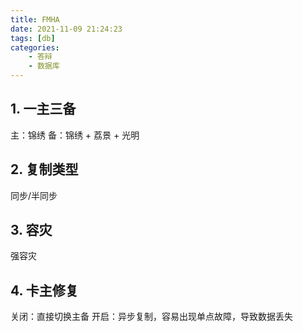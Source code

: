 ```yaml
---
title: FMHA
date: 2021-11-09 21:24:23
tags: [db]
categories:
	- 答辩
	- 数据库
---
```


## 1. 一主三备
主：锦绣
备：锦绣 + 荔景 + 光明

## 2. 复制类型
同步/半同步

## 3. 容灾
强容灾

## 4. 卡主修复
关闭：直接切换主备
开启：异步复制，容易出现单点故障，导致数据丢失
